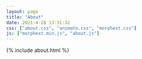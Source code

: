 ```yaml
---
layout: page
title: "About"
date: 2021-4-28 13:31:32
css: ["about.css", "animate.css", "morphext.css"]
js: ["morphext.min.js", "about.js"]
---
```

{% include about.html %}